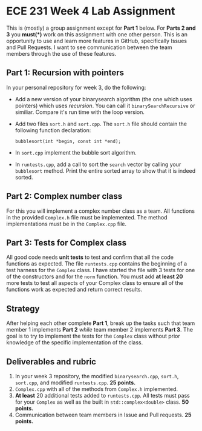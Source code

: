 # ECE 231 Week 4 Lab Assignment

This is (mostly) a group assignment except for **Part 1** below. For **Parts 2 and 3** you
**must(\*)** work on this assignment with one other person. This is an opportunity to use and
learn more features in GitHub, specifically Issues and Pull Requests. I want to see
communication between the team members through the use of these features.

## Part 1: Recursion with pointers

In your personal repository for week 3, do the following:
  * Add a new version of your binarysearch algorithm (the one which uses pointers) which uses
  *recursion*. You can call it `binarySearchRecursive` or similiar. Compare it's run time with the
  loop version.
 
  * Add two files `sort.h` and `sort.cpp`. The `sort.h` file should contain the following function
  declaration:
  
        bubblesort(int *begin, const int *end);
        
  * In `sort.cpp` implement the bubble sort algorithm.
    
  * In `runtests.cpp`, add a call to sort the `search` vector by calling your `bubblesort` method.
  Print the entire sorted array to show that it is indeed sorted.

## Part 2: Complex number class

For this you will implement a complex number class as a team.  All functions in the provided
`Complex.h` file must be implemented. The method implementations must be in the `Complex.cpp`
file.

## Part 3: Tests for Complex class

All good code needs **unit tests** to test and confirm that all the code functions as expected. 
The file `runtests.cpp` contains the beginning of a test harness for the `Complex` class. I have
started the file with 3 tests for one of the constructors and for the `norm` function. You must add
**at least 20** more tests to test all aspects of your Complex class to ensure all of the functions
work as expected and return correct results.

## Strategy

After helping each other complete **Part 1**, break up the tasks such that team member 1
implements **Part 2** *while* team member 2 implements **Part 3**. The goal is to try to implement
the tests for the `Complex` class without prior knowledge of the specific implementation of the
class.

## Deliverables and rubric

  1. In your week 3 repository, the modified `binarysearch.cpp`, `sort.h`, `sort.cpp`, and
  modified `runtests.cpp`. **25 points.**
  1. `Complex.cpp` with all of the methods from `Complex.h` implemented.
  1. **At least** 20 additional tests added to `runtests.cpp`. All tests must pass for your `Complex`
  as well as the built in `std::complex<double>` class. **50 points.**
  1. Communication between team members in Issue and Pull requests. **25 points.**
  

